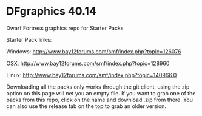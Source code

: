 DFgraphics 40.14
==========

Dwarf Fortress graphics repo for Starter Packs


Starter Pack links:

Windows: http://www.bay12forums.com/smf/index.php?topic=126076

OSX: http://www.bay12forums.com/smf/index.php?topic=128960

Linux: http://www.bay12forums.com/smf/index.php?topic=140966.0

Downloading all the packs only works through the git client, using the zip option on this page will net you an empty file.
If you want to grab one of the packs from this repo, click on the name and download .zip from there. You can also use the release tab on the top to grab an older version.
